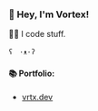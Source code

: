 ### 👋 Hey, I'm Vortex!
👨‍💻 I code stuff.

`ʕ　·ᴥ·ʔ`

#### 📚 Portfolio:
- [vrtx.dev](https://vrtx.dev)
